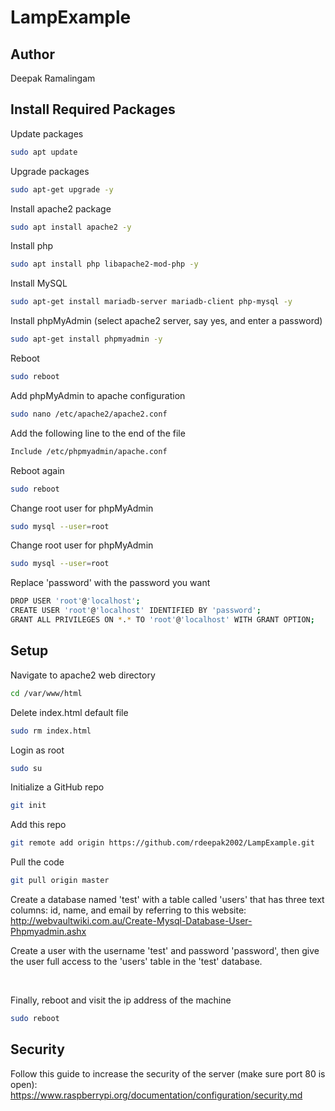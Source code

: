 # LampExample

## Author
Deepak Ramalingam

## Install Required Packages
Update packages
```sh
sudo apt update
```
Upgrade packages
```sh
sudo apt-get upgrade -y
```
Install apache2 package
```sh
sudo apt install apache2 -y
```
Install php
```sh
sudo apt install php libapache2-mod-php -y
```
Install MySQL
```sh
sudo apt-get install mariadb-server mariadb-client php-mysql -y
```
Install phpMyAdmin (select apache2 server, say yes, and enter a password)
```sh
sudo apt-get install phpmyadmin -y
```
Reboot
```sh
sudo reboot
```
Add phpMyAdmin to apache configuration
```sh
sudo nano /etc/apache2/apache2.conf
```
Add the following line to the end of the file
```sh
Include /etc/phpmyadmin/apache.conf
```
Reboot again
```sh
sudo reboot
```
Change root user for phpMyAdmin
```sh
sudo mysql --user=root
```
Change root user for phpMyAdmin
```sh
sudo mysql --user=root
```
Replace 'password' with the password you want
```sh
DROP USER 'root'@'localhost';
CREATE USER 'root'@'localhost' IDENTIFIED BY 'password';
GRANT ALL PRIVILEGES ON *.* TO 'root'@'localhost' WITH GRANT OPTION;
```


## Setup
Navigate to apache2 web directory
```sh
cd /var/www/html
```
Delete index.html default file
```sh
sudo rm index.html
```
Login as root
```sh
sudo su
```
Initialize a GitHub repo
```sh
git init
```
Add this repo
```sh
git remote add origin https://github.com/rdeepak2002/LampExample.git
```
Pull the code
```sh
git pull origin master
```
Create a database named 'test' with a table called 'users' that has three text columns: id, name, and email by referring to this website:
http://webvaultwiki.com.au/Create-Mysql-Database-User-Phpmyadmin.ashx

Create a user with the username 'test' and password 'password', then give the user full access to the 'users' table in the 'test' database.

&nbsp;

Finally, reboot and visit the ip address of the machine
```sh
sudo reboot
```

## Security
Follow this guide to increase the security of the server (make sure port 80 is open):
https://www.raspberrypi.org/documentation/configuration/security.md
